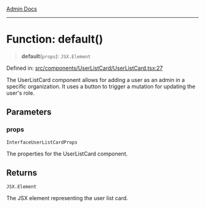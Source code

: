 [Admin Docs](/)

***

# Function: default()

> **default**(`props`): `JSX.Element`

Defined in: [src/components/UserListCard/UserListCard.tsx:27](https://github.com/hustlernik/talawa-admin/blob/fe326ed17e0fa5ad916ff9f383f63b5d38aedc7b/src/components/UserListCard/UserListCard.tsx#L27)

The UserListCard component allows for adding a user as an admin in a specific organization.
It uses a button to trigger a mutation for updating the user's role.

## Parameters

### props

`InterfaceUserListCardProps`

The properties for the UserListCard component.

## Returns

`JSX.Element`

The JSX element representing the user list card.
